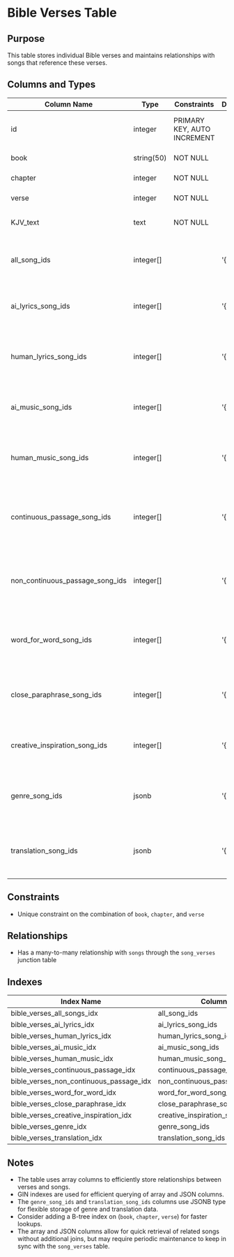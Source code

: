 # Bible Verses Table

## Purpose
This table stores individual Bible verses and maintains relationships with songs that reference these verses.

## Columns and Types

| Column Name | Type | Constraints | Default | Description |
|-------------|------|-------------|---------|-------------|
| id | integer | PRIMARY KEY, AUTO INCREMENT | | Unique identifier for the verse |
| book | string(50) | NOT NULL | | Name of the book |
| chapter | integer | NOT NULL | | Chapter number |
| verse | integer | NOT NULL | | Verse number |
| KJV_text | text | NOT NULL | | King James Version text of the verse |
| all_song_ids | integer[] | | '{}' | Array of all song IDs associated with this verse |
| ai_lyrics_song_ids | integer[] | | '{}' | Array of song IDs with AI-generated lyrics |
| human_lyrics_song_ids | integer[] | | '{}' | Array of song IDs with human-written lyrics |
| ai_music_song_ids | integer[] | | '{}' | Array of song IDs with AI-generated music |
| human_music_song_ids | integer[] | | '{}' | Array of song IDs with human-composed music |
| continuous_passage_song_ids | integer[] | | '{}' | Array of song IDs using this verse as part of a continuous passage |
| non_continuous_passage_song_ids | integer[] | | '{}' | Array of song IDs using this verse not as part of a continuous passage |
| word_for_word_song_ids | integer[] | | '{}' | Array of song IDs with word-for-word lyrics from this verse |
| close_paraphrase_song_ids | integer[] | | '{}' | Array of song IDs with close paraphrase lyrics from this verse |
| creative_inspiration_song_ids | integer[] | | '{}' | Array of song IDs creatively inspired by this verse |
| genre_song_ids | jsonb | | '{}' | JSON object mapping genres to arrays of song IDs |
| translation_song_ids | jsonb | | '{}' | JSON object mapping translations to arrays of song IDs |

## Constraints

- Unique constraint on the combination of `book`, `chapter`, and `verse`

## Relationships

- Has a many-to-many relationship with `songs` through the `song_verses` junction table

## Indexes

| Index Name | Columns | Type |
|------------|---------|------|
| bible_verses_all_songs_idx | all_song_ids | GIN |
| bible_verses_ai_lyrics_idx | ai_lyrics_song_ids | GIN |
| bible_verses_human_lyrics_idx | human_lyrics_song_ids | GIN |
| bible_verses_ai_music_idx | ai_music_song_ids | GIN |
| bible_verses_human_music_idx | human_music_song_ids | GIN |
| bible_verses_continuous_passage_idx | continuous_passage_song_ids | GIN |
| bible_verses_non_continuous_passage_idx | non_continuous_passage_song_ids | GIN |
| bible_verses_word_for_word_idx | word_for_word_song_ids | GIN |
| bible_verses_close_paraphrase_idx | close_paraphrase_song_ids | GIN |
| bible_verses_creative_inspiration_idx | creative_inspiration_song_ids | GIN |
| bible_verses_genre_idx | genre_song_ids | GIN |
| bible_verses_translation_idx | translation_song_ids | GIN |

## Notes

- The table uses array columns to efficiently store relationships between verses and songs.
- GIN indexes are used for efficient querying of array and JSON columns.
- The `genre_song_ids` and `translation_song_ids` columns use JSONB type for flexible storage of genre and translation data.
- Consider adding a B-tree index on (`book`, `chapter`, `verse`) for faster lookups.
- The array and JSON columns allow for quick retrieval of related songs without additional joins, but may require periodic maintenance to keep in sync with the `song_verses` table.
